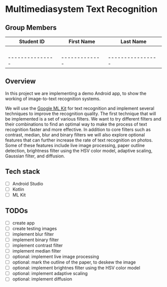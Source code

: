 # Multimediasystem Text Recognition

## Group Members

| Student ID    | First Name  | Last Name      |
|---------------|-------------|----------------|
|               |             |                |
|               |             |                |
|               |             |                |
|               |             |                |
|---------------|-------------|----------------|

## Overview

In this project we are implementing a demo Android app, to show the working of
image-to-text recognition systems.

We will use the [Google ML Kit](https://developers.google.com/ml-kit/vision/text-recognition) for text
recognition and implement several techniques to improve the recognition quality. The first technique that will be implemented is a set of various filters. We want to try different filters and their combinations to find an optimal way to make the process of text recognition faster and more effective. In addition to core filters such as contrast, median, blur and binary filters we will also explore optional features that can further increase the rate of text recognition on photos. Some of these features include live image processing, paper outline detection, brightness filter using the HSV color model, adaptive scaling, Gaussian filter, and diffusion.

## Tech stack
- [ ] Android Studio
- [ ] Kotlin
- [ ] ML Kit

## TODOs

- [ ] create app
- [ ] create testing images
- [ ] implement blur filter
- [ ] implement binary filter
- [ ] implement contrast filter
- [ ] implement median filter
- [ ] optional: implement live image processing
- [ ] optional: mark the outline of the paper, to deskew the image
- [ ] optional: implement brightnes filter using the HSV color model
- [ ] optional: implement adaptive scaling
- [ ] optional: implement diffusion
